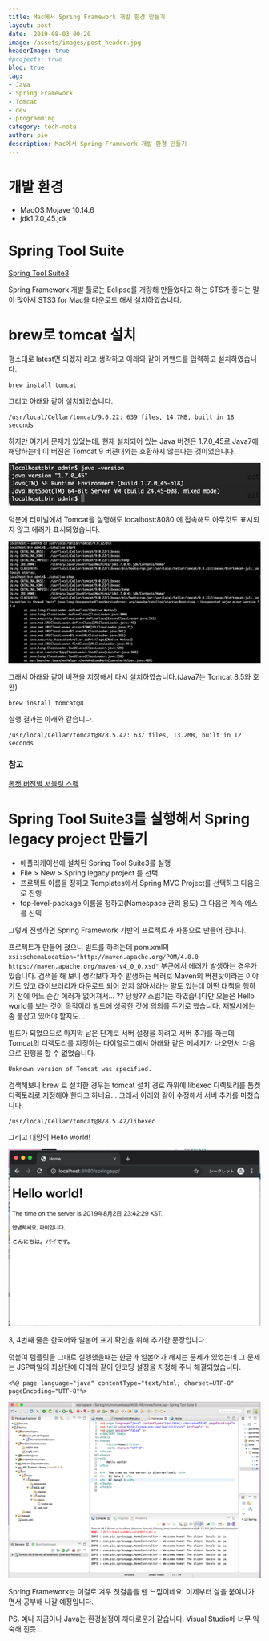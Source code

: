 ```yaml
---
title: Mac에서 Spring Framework 개발 환경 만들기
layout: post
date:  2019-08-03 00:20
image: /assets/images/post_header.jpg
headerImage: true
#projects: true
blog: true
tag:
- Java
- Spring Framework
- Tomcat
- dev
- programming
category: tech-note
author: pie
description: Mac에서 Spring Framework 개발 환경 만들기
---
```


# 개발 환경
- MacOS Mojave 10.14.6
- jdk1.7.0_45.jdk

# Spring Tool Suite
[Spring Tool Suite3](https://spring.io/tools3/sts/all)

Spring Framework 개발 툴로는 Eclipse를 개량해 만들었다고 하는 STS가 좋다는 말이 많아서 STS3 for Mac을 다운로드 해서 설치하였습니다.

# brew로 tomcat 설치
평소대로 latest면 되겠지 라고 생각하고 아래와 같이 커맨드를 입력하고 설치하였습니다.
```
brew install tomcat
```
그리고 아래와 같이 설치되었습니다.
```
/usr/local/Cellar/tomcat/9.0.22: 639 files, 14.7MB, built in 18 seconds
```

하지만 여기서 문제가 있었는데, 현재 설치되어 있는 Java 버젼은 1.7.0_45로 Java7에 해당하는데 이 버젼은 Tomcat 9 버젼대와는 호환하지 않는다는 것이었습니다.

![0060-03.png](/assets/images/post/0060-03.png)

덕분에 터미널에서 Tomcat을 실행해도 localhost:8080 에 접속해도 아무것도 표시되지 않고 에러가 표시되었습니다.

![0060-04.png](/assets/images/post/0060-04.png)

그래서 아래와 같이 버젼을 지정해서 다시 설치하였습니다.(Java7는 Tomcat 8.5와 호환)
```
brew install tomcat@8
```
실행 결과는 아래와 같습니다.
```
/usr/local/Cellar/tomcat@8/8.5.42: 637 files, 13.2MB, built in 12 seconds
```

### 참고
[톰캣 버전별 서블릿 스펙](https://zetawiki.com/wiki/%ED%86%B0%EC%BA%A3_%EB%B2%84%EC%A0%84%EB%B3%84_%EC%84%9C%EB%B8%94%EB%A6%BF_%EC%8A%A4%ED%8E%99)


# Spring Tool Suite3를 실행해서 Spring legacy project 만들기

- 애플리케이션에 설치된 Spring Tool Suite3를 실행
- File > New > Spring legacy project 를 선택
- 프로젝트 이름을 정하고 Templates에서 Spring MVC Project를 선택하고 다음으로 진행
- top-level-package 이름을 정하고(Namespace 관리 용도) 그 다음은 계속 예스를 선택

그렇게 진행하면 Spring Framework 기반의 프로젝트가 자동으로 만들어 집니다.

프로젝트가 만들어 졌으니 빌드를 하려는데 pom.xml의 ```xsi:schemaLocation="http://maven.apache.org/POM/4.0.0 https://maven.apache.org/maven-v4_0_0.xsd"```
부근에서 에러가 발생하는 경우가 있습니다. 검색을 해 보니 생각보다 자주 발생하는 에러로 Maven의 버젼탓이라는 이야기도 있고 라이브러리가 다운로드 되어 있지 않아서라는 말도 있는데
어떤 대책을 행하기 전에 어느 순간 에러가 없어져서... ?? 당황?? 스럽기는 하였습니다만  오늘은 Hello world를 보는 것이 목적이라 빌드에 성공한 것에 의의를 두기로 했습니다. 재발시에는 좀 붙잡고 있어야 할지도...

빌드가 되었으므로 마지막 남은 단계로 서버 설정을 하려고 서버 추가를 하는데 Tomcat의 디렉토리를 지정하는 다이얼로그에서 아래와 같은 메세지가 나오면서 다음으로 진행을 할 수 없었습니다.
```
Unknown version of Tomcat was specified.
```

검색해보니 brew 로 설치한 경우는 tomcat 설치 경로 하위에 libexec 디렉토리를 톰켓 디렉토리로 지정해야 한다고 하네요... 그래서 아래와 같이 수정해서 서버 추가를 마쳤습니다.
```
/usr/local/Cellar/tomcat@8/8.5.42/libexec
```

그리고 대망의 Hello world!

![0060-01.png](/assets/images/post/0060-01.png)

3, 4번째 줄은 한국어와 일본어 표기 확인을 위해 추가한 문장입니다.

덧붙여 템플릿을 그대로 실행했을때는 한글과 일본어가 깨지는 문제가 있었는데 그 문제는 JSP파일의 최상단에 아래와 같이 인코딩 설정을 지정해 주니 해결되었습니다.
```
<%@ page language="java" contentType="text/html; charset=UTF-8" pageEncoding="UTF-8"%>
```

![0060-02.png](/assets/images/post/0060-02.png)

Spring Framework는 이걸로 겨우 첫걸음을 뗀 느낌이네요. 이제부터 살을 붙여나가면서 공부해 나갈 예정입니다.

PS. 예나 지금이나 Java는 환경설정이 까다로운거 같습니다. Visual Studio에 너무 익숙해 진듯...
